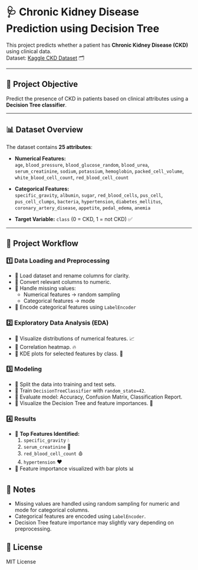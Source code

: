 
# 🩺 Chronic Kidney Disease Prediction using Decision Tree

This project predicts whether a patient has **Chronic Kidney Disease (CKD)** using clinical data.  
Dataset: [Kaggle CKD Dataset](https://www.kaggle.com/datasets/mansoordaku/ckdisease) 🗂️

---

## 🎯 Project Objective
Predict the presence of CKD in patients based on clinical attributes using a **Decision Tree classifier**.

---

## 📊 Dataset Overview

The dataset contains **25 attributes**:

- **Numerical Features:**  
  `age`, `blood_pressure`, `blood_glucose_random`, `blood_urea`, `serum_creatinine`, `sodium`, `potassium`, `hemoglobin`, `packed_cell_volume`, `white_blood_cell_count`, `red_blood_cell_count`  

- **Categorical Features:**  
  `specific_gravity`, `albumin`, `sugar`, `red_blood_cells`, `pus_cell`, `pus_cell_clumps`, `bacteria`, `hypertension`, `diabetes_mellitus`, `coronary_artery_disease`, `appetite`, `pedal_edema`, `anemia`  

- **Target Variable:** `class` (0 = CKD, 1 = not CKD) ✅

---

## 🧪 Project Workflow

### 1️⃣ Data Loading and Preprocessing
- 🔹 Load dataset and rename columns for clarity.  
- 🔹 Convert relevant columns to numeric.  
- 🔹 Handle missing values:
  - Numerical features → random sampling  
  - Categorical features → mode  
- 🔹 Encode categorical features using `LabelEncoder`  

### 2️⃣ Exploratory Data Analysis (EDA)
- 🔹 Visualize distributions of numerical features. 📈  
- 🔹 Correlation heatmap. 🔥  
- 🔹 KDE plots for selected features by class. 🎨  

### 3️⃣ Modeling
- 🔹 Split the data into training and test sets.  
- 🔹 Train `DecisionTreeClassifier` with `random_state=42`.  
- 🔹 Evaluate model: Accuracy, Confusion Matrix, Classification Report.  
- 🔹 Visualize the Decision Tree and feature importances. 🌳  

### 4️⃣ Results
- 🔹 **Top Features Identified:**  
  1. `specific_gravity` 💧  
  2. `serum_creatinine` 🧬  
  3. `red_blood_cell_count` 🩸  
  4. `hypertension` ❤️  
- 🔹 Feature importance visualized with bar plots 📊  


## 📝 Notes
- Missing values are handled using random sampling for numeric and mode for categorical columns.  
- Categorical features are encoded using `LabelEncoder`.  
- Decision Tree feature importance may slightly vary depending on preprocessing.  


## 📄 License
MIT License
